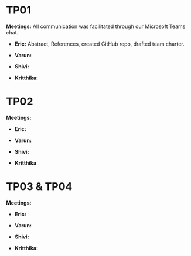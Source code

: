 # TP01
**Meetings:** All communication was facilitated through our Microsoft Teams chat.

 - **Eric:** Abstract, References, created GitHub repo, drafted team charter.
   
 - **Varun:** 
   
 - **Shivi:** 
   
 - **Kritthika:** 

# TP02
**Meetings:** 

 - **Eric:** 
   
 - **Varun:** 
   
 - **Shivi:** 
   
 - **Kritthika** 

# TP03 & TP04
**Meetings:** 

 - **Eric:** 
   
 - **Varun:** 
   
 - **Shivi:** 
   
 - **Kritthika:** 
